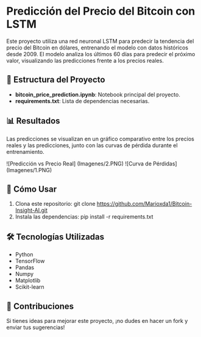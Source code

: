 # Predicción del Precio del Bitcoin con LSTM

Este proyecto utiliza una red neuronal LSTM para predecir la tendencia del precio del Bitcoin en dólares, entrenando el modelo con datos históricos desde 2009. El modelo analiza los últimos 60 días para predecir el próximo valor, visualizando las predicciones frente a los precios reales.

## 📂 Estructura del Proyecto
- **bitcoin_price_prediction.ipynb**: Notebook principal del proyecto.
- **requirements.txt**: Lista de dependencias necesarias.

## 📊 Resultados
Las predicciones se visualizan en un gráfico comparativo entre los precios reales y las predicciones, junto con las curvas de pérdida durante el entrenamiento.

![Predicción vs Precio Real] (Imagenes/2.PNG)
![Curva de Pérdidas] (Imagenes/1.PNG)

## 🚀 Cómo Usar
1. Clona este repositorio: git clone https://github.com/Marioxda1/Bitcoin-Insight-AI.git
2. Instala las dependencias: pip install -r requirements.txt

## 🛠️ Tecnologías Utilizadas
- Python
- TensorFlow
- Pandas
- Numpy
- Matplotlib
- Scikit-learn

## 🤝 Contribuciones
Si tienes ideas para mejorar este proyecto, ¡no dudes en hacer un fork y enviar tus sugerencias!


